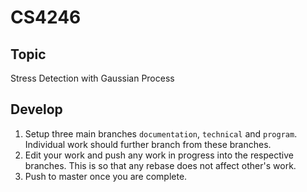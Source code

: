 # CS4246

## Topic
Stress Detection with Gaussian Process

##  Develop
1. Setup three main branches `documentation`, `technical` and `program`. Individual work should further branch from these branches.
2. Edit your work and push any work in progress into the respective branches. This is so that any rebase does not affect other's work.
3. Push to master once you are complete.
